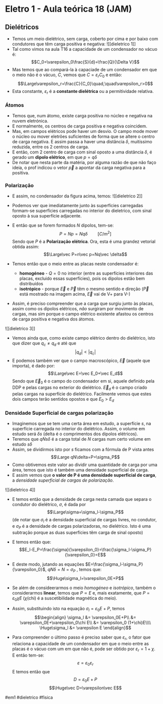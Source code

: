# Eletro 1 - Aula teórica 18 (JAM)
## Dielétricos
- Temos um meio dielétrico, sem carga, coberto por cima e por baixo com condutores que têm carga positiva e negativa:
![[dieletrico 1]]
- Tal como vimos na aula T16 a capacidade de um condensador no vácuo é:
$$C_0=\varepsilon_0\frac{S}{d}=\frac{Q}{\Delta V}$$
- Mas temos que ao compará-la à capaciade de um condensador em que o meio não é o vácuo, $C$, vemos que $C=\varepsilon_rC_0$ e então:
$$\Large\varepsilon_r=\frac{C}{C_0}\quad,\quad\varepsilon_r>0$$
- Esta constante, $\varepsilon_r$ é a **constante dielétrica** ou a permitividade relativa.

### Átomos
- Temos que, num átomo, existe carga positiva no núcleo e negativa na nuvem eletrónica. 
- E normalmente, os centros de carga positiva e negativa coincidem.
- Mas, em campos elétricos pode haver um desvio. O campo mode mover o núcleo ou mover eletrões suficientes de forma que se altere o centro de carga negativa. E assim passa a haver uma distância $\delta$, muitíssimo reduzida, entre os 2 centros de carga.
- E então, com 2 centro de carga com sinal oposto a uma distância $\delta$, é gerado um **dipolo elétrico**, em que $p=q\delta$
- De notar que nesta parte da matéria, por alguma razão de que não faço ideia, o prof indicou o vetor $\vec p$ a apontar da carga negativa para a positiva.

### Polarização
- E assim, no condensador da figura acima, temos:
![[dieletrico 2]]
- Podemos ver que imediatamente junto às superfícies carregadas formam-se superfícies carregadas no interior do dieletrico, com sinal oposto à sua superfície adjacente.
- E então que se forem formados $N$ dipolos, tem-se:
$$P=Np=Nq\delta\quad\quad[C/m^2]$$
Sendo que $P$ é a **Polarização elétrica**. Ora, esta é uma grandez vetorial obtida assim:
$$\Large\vec P=n\vec p=Nq\vec \delta$$
- Temos então que o meio entre as placas neste condensador é:
    - **homogéneo** - $Q=0$ no interior (entre as superfícies interiores das placas, excluido essas superfícies), pois os dipolos estão bem distribuídos
    - **isotrópico** - porque $\vec E$ e $\vec P$ têm o mesmo sentido e direção ($\vec P$ está mostrado na imagem acima, $\vec E$ vai de V+ para V-)

- Assim, é preciso compreender que a carga que surgiu junto às placas, assim como os dipolos elétricos, *não* surgiram por movimento de cargas, mas sim porque o campo elétrico existente afastou os centros de carga positiva e negativa dos átomos.

![[dieletrico 3]]
- Vemos ainda que, como existe campo elétrico dentro do dielétrico, isto que dizer que $q_c\neq q_d$ e até que 
$$|q_d|<|q_c|$$
- E podemos também ver que o campo macroscópico, $\vec E$ (aquele que importa), é dado por:
$$\Large\vec E=\vec E_0+\vec E_d$$
Sendo que $\vec E_0$ é o campo do condensador em si, aquele definido pela DDP e pelas cargas no exterior do dielétrico. $\vec E_d$ é o campo criado pelas cargas na superfície do dielétrico. Facilmente vemos que estes dois campos terão sentidos opostos e que $E_0>E_d$

### Densidade Superficial de cargas polarização
- Imaginemos que se tem uma certa área em estudo, a superfície $s$, na superfície carregada no interior do dielétrico. Assim, o volume em estudo será $\delta s$ (delta é o comprimentos dos dipolos elétricos).
- Teremos que $qNs\delta$ é a carga total de $N$ cargas num certo volume em estudo $s\delta$
- Assim, se dividirmos isto por $s$ ficamos com a fórmula de P vista antes
  $$\Large qN\delta=P=\sigma_P$$
- Como obtivemos este valor ao dividir uma quantidade de carga por uma área, temos que isto é também uma densidade superficial de carga.
- E assim vemos que **o valor de P é uma densidade superficial de carga**, a *densidade superficial de cargas de polarização*.

![[dieletrico 4]]
- E temos então que a densidade de carga nesta camada que separa o condutor do dielétrico, $\sigma$, é dada por
$$\Large\sigma=\sigma_l-\sigma_P$$(de notar que $\sigma_l$ é a densidade superficial de cargas livres, no condutor, e $\sigma_P$ é a densidade de cargas polarizadoras, no dielétrico. Isto é uma subtração porque as duas superfícies têm carga de sinal oposto)

- E temos então que:
$$E_l-E_P=\frac{\sigma}{\varepsilon_0}=\frac{\sigma_l-\sigma_P}{\varepsilon_0}=E$$
- E deste modo, jutando as equações $E=\frac{\sigma_l-\sigma_P}{\varepsilon_0}$, $qN\delta=N=\sigma_P$ , temos que:
$$\Huge\sigma_l=\varepsilon_0E+P$$
- Se além de consideerarmos o meio *homogéneo* e *isotrópico*, também o considerarmos **linear**, temos que $P\propto E$ e, mais exatamente, que $P=\varepsilon_0\chi E$ ($\chi$(chi) é a suscetibilidade magnética do meio).
- Assim, substituindo isto na equação $\sigma_l=\varepsilon_0E+P$, temos
$$\begin{align}
\sigma_l &= \varepsilon_0E+P\\
&= \varepsilon_0E+\varepsilon_0\chi E\\
&= \varepsilon_0 (1+\chi)E\\\\
\Huge\sigma_l &= \varepsilon E
\end{align}$$
- Para compreender o último passo é preciso saber que $\varepsilon_r$, o fator que relaciona a capacidade de um condensador em que o meio entre as placas é o vácuo com um em que não é, pode ser obtido por $\varepsilon_r=1+\chi$. E então tem-se:
$$\varepsilon=\varepsilon_0\varepsilon_r$$
E temos então que 
$$D=\varepsilon_0E+P$$
$$\Huge\vec D=\varepsilon\vec E$$

#em1 #dieletrico #fisica 
